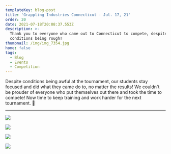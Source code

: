 ```yaml
---
templateKey: blog-post
title: 'Grappling Industries Connecticut - Jul. 17, 21'
order: 20
date: 2021-07-18T20:08:37.553Z
description: >-
  Thank you to everyone who came out to Connecticut to compete, despite
  conditions being rough! 
thumbnail: /img/img_7354.jpg
home: false
tags:
  - Blog
  - Events
  - Competition
---
```

Despite conditions being awful at the tournament, our students stay focused and did what they came do to, no matter the results! We couldn't be prouder of everyone who put themselves out there and took the time to compete! Now time to keep training and 
work harder for the next tournament. 💪

- - -

![](/img/20210717_124933.jpg)

![](/img/img_6641.jpg)

![](/img/img_7353.jpg)

![](/img/20210717_194942.jpg)

